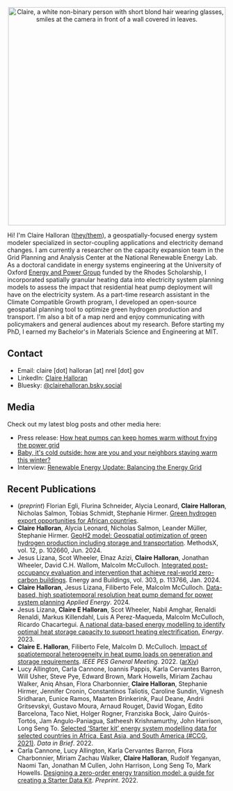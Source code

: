 <meta property="og:image" content="/assets/Claire-formal-2021.jpg" />

<center>
<img src="/assets/Claire-formal-2021.jpg" alt="Claire, a white non-binary person with short blond hair wearing glasses, smiles at the camera in front of a wall covered in leaves." width="500"/>
</center>

Hi! I'm Claire Halloran ([they/them](https://www.mypronouns.org/they-them)), a geospatially-focused energy system modeler specialized in sector-coupling applications and electricity demand changes. I am currently a researcher on the capacity expansion team in the Grid Planning and Analysis Center at the National Renewable Energy Lab. As a doctoral candidate in energy systems engineering at the University of Oxford  [Energy and Power Group](https://epg.eng.ox.ac.uk/) funded by the Rhodes Scholarship, I incorporated spatially granular heating data into electricity system planning models to assess the impact that residential heat pump deployment will have on the electricity system. As a part-time research assistant in the Climate Compatible Growth program, I developed an open-source geospatial planning tool to optimize green hydrogen production and transport. I'm also a bit of a map nerd and enjoy communicating with policymakers and general audiences about my research. Before starting my PhD, I earned my Bachelor's in Materials Science and Engineering at MIT.


## Contact
- Email: claire [dot] halloran [at] nrel [dot] gov
- LinkedIn: [Claire Halloran](http://www.linkedin.com/in/claire-halloran-energy)
- Bluesky: [@clairehalloran.bsky.social](https://bsky.app/profile/clairehalloran.bsky.social)

## Media
Check out my latest blog posts and other media here:
- Press release: [How heat pumps can keep homes warm without frying the power grid](https://eng.ox.ac.uk/news/how-heat-pumps-can-keep-homes-warm-without-frying-the-power-grid/)
- [Baby, it's cold outside: how are you and your neighbors staying warm this winter?](/us-state-heating.md)
- Interview: [Renewable Energy Update: Balancing the Energy Grid](https://2ser.com/renewable-energy-update-balancing-the-energy-grid/)


## Recent Publications
-	(*preprint*) Florian Egli, Flurina Schneider, Alycia Leonard, **Claire Halloran**, Nicholas Salmon, Tobias Schmidt, Stephanie Hirmer. [Green hydrogen export opportunities for African countries](https://zenodo.org/records/10696732).
-	**Claire Halloran**, Alycia Leonard, Nicholas Salmon, Leander Müller, Stephanie Hirmer. [GeoH2 model: Geospatial optimization of green hydrogen production including storage and transportation](https://doi.org/10.1016/j.mex.2024.102660). MethodsX, vol. 12, p. 102660, Jun. 2024.
-	Jesus Lizana, Scot Wheeler, Elnaz Azizi, **Claire Halloran**, Jonathan Wheeler, David C.H. Wallom, Malcolm McCulloch. [Integrated post-occupancy evaluation and intervention that achieve real-world zero-carbon buildings](https://doi.org/10.1016/j.enbuild.2023.113766). Energy and Buildings, vol. 303, p. 113766, Jan. 2024.
- **Claire Halloran**, Jesus Lizana, Filiberto Fele, Malcolm McCulloch. [Data-based, high spatiotemporal resolution heat pump demand for power system planning](https://doi.org/10.1016/j.apenergy.2023.122331) *Applied Energy*. 2024.
- Jesus Lizana, **Claire E Halloran**, Scot Wheeler, Nabil Amghar, Renaldi Renaldi, Markus Killendahl, Luis A Perez-Maqueda, Malcolm McCulloch, Ricardo Chacartegui. [A national data-based energy modelling to identify optimal heat storage capacity to support heating electrification.](https://doi.org/10.1016/j.energy.2022.125298) *Energy*. 2023.
- **Claire E. Halloran**, Filiberto Fele, Malcolm D. McCulloch. [Impact of spatiotemporal heterogeneity in heat pump loads on generation and storage requirements](https://doi.org/10.1109/PESGM48719.2022.9916794). *IEEE PES General Meeting*. 2022. ([arXiv](https://arxiv.org/abs/2204.00353))
- Lucy Allington, Carla Cannone, Ioannis Pappis, Karla Cervantes Barron, Will Usher, Steve Pye, Edward Brown, Mark Howells, Miriam Zachau Walker, Aniq Ahsan, Flora Charbonnier, **Claire Halloran**, Stephanie Hirmer, Jennifer Cronin, Constantinos Taliotis, Caroline Sundin, Vignesh Sridharan, Eunice Ramos, Maarten Brinkerink, Paul Deane, Andrii Gritsevskyi, Gustavo Moura, Arnaud Rouget, David Wogan, Edito Barcelona, Taco Niet, Holger Rogner, Franziska Bock, Jairo Quirós-Tortós, Jam Angulo-Paniagua, Satheesh Krishnamurthy, John Harrison, Long Seng To. [Selected ‘Starter kit’ energy system modelling data for selected countries in Africa, East Asia, and South America (#CCG, 2021)](https://doi.org/10.1016/j.dib.2022.108021). *Data in Brief*. 2022.
- Carla Cannone, Lucy Allington, Karla Cervantes Barron, Flora Charbonnier, Miriam Zachau Walker, **Claire Halloran**, Rudolf Yeganyan, Naomi Tan, Jonathan M Cullen, John Harrison, Long Seng To, Mark Howells. [Designing a zero-order energy transition model: a guide for creating a Starter Data Kit](https://assets.researchsquare.com/files/rs-1403613/v2/a7e51564-c245-4258-aff9-43c9ea8e798c.pdf?c=1646775834). *Preprint*. 2022.

